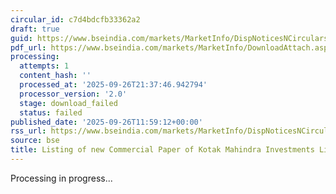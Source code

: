 ```yaml
---
circular_id: c7d4bdcfb33362a2
draft: true
guid: https://www.bseindia.com/markets/MarketInfo/DispNoticesNCirculars.aspx?Noticeid={A7E23D3F-13BA-4859-B523-1380CAB1B6B2}&noticeno=20250926-41&dt=09/26/2025&icount=41&totcount=76&flag=0
pdf_url: https://www.bseindia.com/markets/MarketInfo/DownloadAttach.aspx?id=20250926-41&attachedId=
processing:
  attempts: 1
  content_hash: ''
  processed_at: '2025-09-26T21:37:46.942794'
  processor_version: '2.0'
  stage: download_failed
  status: failed
published_date: '2025-09-26T11:59:12+00:00'
rss_url: https://www.bseindia.com/markets/MarketInfo/DispNoticesNCirculars.aspx?Noticeid={A7E23D3F-13BA-4859-B523-1380CAB1B6B2}&noticeno=20250926-41&dt=09/26/2025&icount=41&totcount=76&flag=0
source: bse
title: Listing of new Commercial Paper of Kotak Mahindra Investments Limited
---
```


Processing in progress...